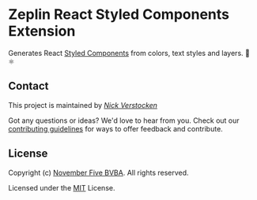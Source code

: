 # Zeplin React Styled Components Extension

Generates React [Styled Components](https://www.styled-components.com/) from colors, text styles and layers. 💅 ⚛️ 

## Contact

This project is maintained by [*Nick Verstocken*](https://github.com/nickverstocken)

Got any questions or ideas? We'd love to hear from you. Check out our [contributing guidelines](CONTRIBUTING.md) for ways to offer feedback and contribute.



## License

Copyright (c) [November Five BVBA](https://novemberfive.co). All rights reserved.

Licensed under the [MIT](LICENSE.txt) License.